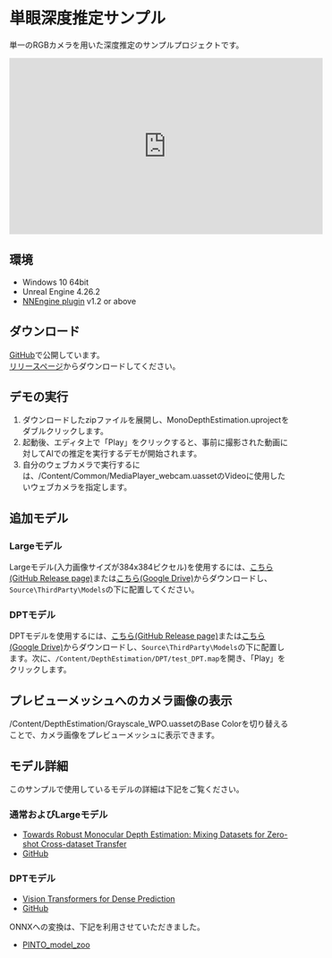 # 単眼深度推定サンプル

単一のRGBカメラを用いた深度推定のサンプルプロジェクトです。  

<iframe width="560" height="315" src="https://www.youtube.com/embed/glq34Wdi_3w" title="YouTube video player" frameborder="0" allow="accelerometer; autoplay; clipboard-write; encrypted-media; gyroscope; picture-in-picture" allowfullscreen></iframe>

## 環境

- Windows 10 64bit
- Unreal Engine 4.26.2
- [NNEngine plugin](https://www.unrealengine.com/marketplace/product/74892c770dc149b1b5c4e872804e6ade) v1.2 or above

## ダウンロード

[GitHub](https://github.com/Akiya-Research-Institute/Monocular-Depth-Estimation-on-UE4)で公開しています。  
[リリースページ](https://github.com/Akiya-Research-Institute/Monocular-Depth-Estimation-on-UE4/releases)からダウンロードしてください。  

## デモの実行

1. ダウンロードしたzipファイルを展開し、MonoDepthEstimation.uprojectをダブルクリックします。
2. 起動後、エディタ上で「Play」をクリックすると、事前に撮影された動画に対してAIでの推定を実行するデモが開始されます。  
3. 自分のウェブカメラで実行するには、/Content/Common/MediaPlayer_webcam.uassetのVideoに使用したいウェブカメラを指定します。  

## 追加モデル

### Largeモデル

Largeモデル(入力画像サイズが384x384ピクセル)を使用するには、[こちら(GitHub Release page)](https://github.com/Akiya-Research-Institute/Monocular-Depth-Estimation-on-UE4/releases/download/v1.1/midas_1x384x384xBGRxByte.onnx)または[こちら(Google Drive)](https://drive.google.com/file/d/1ml45494AGppnSZ3ivhw-HPi9CE8hxY2J/view?usp=sharing)からダウンロードし、`Source\ThirdParty\Models`の下に配置してください。

### DPTモデル

DPTモデルを使用するには、[こちら(GitHub Release page)](https://github.com/Akiya-Research-Institute/Monocular-Depth-Estimation-on-UE4/releases/download/v1.3/dpt_hybrid_256x320.onnx)または[こちら(Google Drive)](https://drive.google.com/file/d/12mLc0usb0qLb5LlKhE1EEQhP7Kyp1qiH/view?usp=sharing)からダウンロードし、`Source\ThirdParty\Models`の下に配置します。次に、`/Content/DepthEstimation/DPT/test_DPT.map`を開き、「Play」をクリックします。

## プレビューメッシュへのカメラ画像の表示

/Content/DepthEstimation/Grayscale_WPO.uassetのBase Colorを切り替えることで、カメラ画像をプレビューメッシュに表示できます。

## モデル詳細

このサンプルで使用しているモデルの詳細は下記をご覧ください。  

### 通常およびLargeモデル

- [Towards Robust Monocular Depth Estimation: Mixing Datasets for Zero-shot Cross-dataset Transfer](https://arxiv.org/abs/1907.01341)
- [GitHub](https://github.com/isl-org/MiDaS)

### DPTモデル

- [Vision Transformers for Dense Prediction](https://arxiv.org/abs/2103.13413)
- [GitHub](https://github.com/isl-org/DPT)

ONNXへの変換は、下記を利用させていただきました。

- [PINTO_model_zoo](https://github.com/PINTO0309/PINTO_model_zoo)